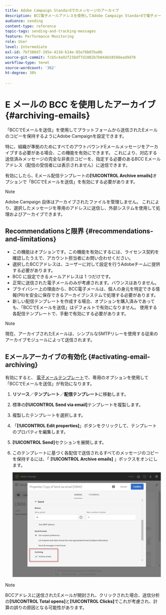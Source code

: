 ```yaml
---
title: Adobe Campaign Standardでのメッセージのアーカイブ
description: BCC電子メールアドレスを使用してAdobe Campaign Standardで電子メールをアーカイブする方法について説明します。
audience: sending
content-type: reference
topic-tags: sending-and-tracking-messages
feature: Performance Monitoring
role: User
level: Intermediate
exl-id: 7bf380d7-195e-413d-b14e-85e78b07ba8b
source-git-commit: fcb5c4a92f23bdffd1082b7b044b5859dead9d70
workflow-type: tm+mt
source-wordcount: '362'
ht-degree: 30%

---
```


# E メールの BCC を使用したアーカイブ{#archiving-emails}

「BCCでEメールを送信」を使用してプラットフォームから送信されたEメールのコピーを保持するようにAdobe Campaignを設定できます。

特に、組織が準拠のためにすべてのアウトバウンドEメールメッセージをアーカイブする必要がある場合、この機能を有効にできます。 これにより、対応する送信済みメッセージの完全な非表示コピーを、指定する必要のあるBCC Eメールアドレス（配信の受信者には表示されません）に送信できます。

有効にしたら、Eメール配信テンプレートの&#x200B;**[!UICONTROL Archive emails]**&#x200B;オプションで「BCCでEメールを送信」を有効にする必要があります。

>[!NOTE]
>
>Adobe Campaign 自体はアーカイブされたファイルを管理しません。 これにより、選択したメッセージを専用のアドレスに送信し、外部システムを使用して処理およびアーカイブできます。

## Recommendationsと限界 {#recommendations-and-limitations}

* この機能はオプションです。この機能を有効にするには、ライセンス契約を確認したうえで、アカウント担当者にお問い合わせください。
* 選択したBCCアドレスは、ユーザーに対して設定を行うAdobeチームに提供する必要があります。
* BCC に設定できるメールアドレスは 1 つだけです。
* 正常に送信された電子メールのみが考慮されます。バウンスはありません。
* プライバシー上の理由から、BCC電子メールは、個人の身元を特定できる情報(PII)を安全に保存できるアーカイブシステムで処理する必要があります。
* 新しい配信テンプレートを作成する場合、オプションを購入済みであっても、「BCCでEメールを送信」はデフォルトで有効になりません。 使用する各配信テンプレートで、手動で有効にする必要があります。

>[!NOTE]
>
>現在、アーカイブされたEメールは、シンプルなSMTPリレーを使用する従来のアーカイブモジュールによって送信されます。

## Eメールアーカイブの有効化 {#activating-email-archiving}

有効にすると、 [電子メールテンプレート](../../start/using/marketing-activity-templates.md)で、専用のオプションを使用して「BCCでEメールを送信」が有効になります。

1. **リソース**／**テンプレート**／**配信テンプレート**&#x200B;に移動します。
1. 標準の&#x200B;**[!UICONTROL Send via email]**&#x200B;テンプレートを複製します。
1. 複製したテンプレートを選択します。
1. 「**[!UICONTROL Edit properties]**」ボタンをクリックして、テンプレートのプロパティを編集します。
1. **[!UICONTROL Send]**&#x200B;セクションを展開します。
1. このテンプレートに基づく各配信で送信されるすべてのメッセージのコピーを保持するには、「 **[!UICONTROL Archive emails]** 」ボックスをオンにします。

   ![](assets/email_archiving.png)

>[!NOTE]
>
>BCCアドレスに送信されたEメールが開封され、クリックされた場合、送信分析の&#x200B;**[!UICONTROL Total opens]**&#x200B;と&#x200B;**[!UICONTROL Clicks]**&#x200B;でこれが考慮され、計算の誤りの原因となる可能性があります。
